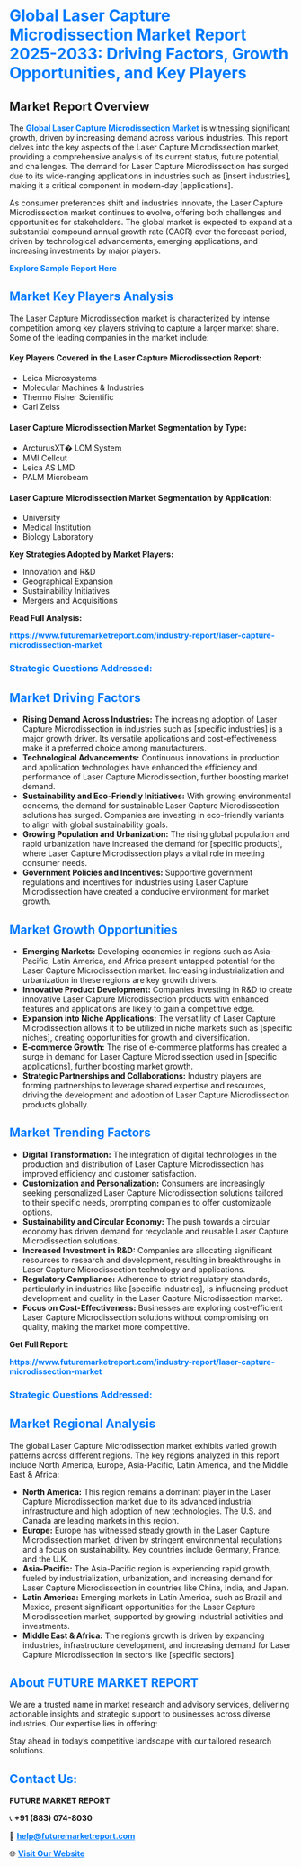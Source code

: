 <h1 style="color: #007BFF;">Global Laser Capture Microdissection Market Report 2025-2033: Driving Factors, Growth Opportunities, and Key Players</h1>

<section id="overview">
<h2>Market Report Overview</h2>
<p>The <a href="https://www.futuremarketreport.com/industry-report/laser-capture-microdissection-market" style="color: #007BFF; text-decoration: none;"><strong>Global Laser Capture Microdissection Market</strong></a> is witnessing significant growth, driven by increasing demand across various industries. This report delves into the key aspects of the Laser Capture Microdissection market, providing a comprehensive analysis of its current status, future potential, and challenges. The demand for Laser Capture Microdissection has surged due to its wide-ranging applications in industries such as [insert industries], making it a critical component in modern-day [applications].</p>
<p>As consumer preferences shift and industries innovate, the Laser Capture Microdissection market continues to evolve, offering both challenges and opportunities for stakeholders. The global market is expected to expand at a substantial compound annual growth rate (CAGR) over the forecast period, driven by technological advancements, emerging applications, and increasing investments by major players.</p>
</section>

<section id="overview">
<p><a href="https://www.futuremarketreport.com/request-sample/reportId=80448" style="color: #007BFF; text-decoration: none;"><strong>Explore Sample Report Here</strong></a></p>
</section>

<section id="key-players">
<h2 style="color: #007BFF;">Market Key Players Analysis</h2>
<p>The Laser Capture Microdissection market is characterized by intense competition among key players striving to capture a larger market share. Some of the leading companies in the market include:</p>
<h4>Key Players Covered in the Laser Capture Microdissection Report:</h4>
<ul><li>Leica Microsystems</li><li>Molecular Machines &amp; Industries</li><li>Thermo Fisher Scientific</li><li>Carl Zeiss</li></ul>
<h4>Laser Capture Microdissection Market Segmentation by Type:</h4>
<ul><li>ArcturusXT� LCM System</li><li>MMI Cellcut</li><li>Leica AS LMD</li><li>PALM Microbeam</li></ul>

<h4>Laser Capture Microdissection Market Segmentation by Application:</h4>
<ul><li>University</li><li>Medical Institution</li><li>Biology Laboratory</li></ul>
<p><strong>Key Strategies Adopted by Market Players:</strong></p>
<ul>
<li>Innovation and R&D</li>
<li>Geographical Expansion</li>
<li>Sustainability Initiatives</li>
<li>Mergers and Acquisitions</li>
</ul>
</section>

<section>
<p><strong>Read Full Analysis: </strong></p><a href="https://www.futuremarketreport.com/industry-report/laser-capture-microdissection-market" style="color: #007BFF; text-decoration: none;"><strong>https://www.futuremarketreport.com/industry-report/laser-capture-microdissection-market</strong></a>
<h3 style="color: #007BFF;">Strategic Questions Addressed:</h3>
</section>

<section id="driving-factors">
<h2 style="color: #007BFF;">Market Driving Factors</h2>
<ul>
<li><strong>Rising Demand Across Industries:</strong> The increasing adoption of Laser Capture Microdissection in industries such as [specific industries] is a major growth driver. Its versatile applications and cost-effectiveness make it a preferred choice among manufacturers.</li>
<li><strong>Technological Advancements:</strong> Continuous innovations in production and application technologies have enhanced the efficiency and performance of Laser Capture Microdissection, further boosting market demand.</li>
<li><strong>Sustainability and Eco-Friendly Initiatives:</strong> With growing environmental concerns, the demand for sustainable Laser Capture Microdissection solutions has surged. Companies are investing in eco-friendly variants to align with global sustainability goals.</li>
<li><strong>Growing Population and Urbanization:</strong> The rising global population and rapid urbanization have increased the demand for [specific products], where Laser Capture Microdissection plays a vital role in meeting consumer needs.</li>
<li><strong>Government Policies and Incentives:</strong> Supportive government regulations and incentives for industries using Laser Capture Microdissection have created a conducive environment for market growth.</li>
</ul>
</section>

<section id="growth-opportunities">
<h2 style="color: #007BFF;">Market Growth Opportunities</h2>
<ul>
<li><strong>Emerging Markets:</strong> Developing economies in regions such as Asia-Pacific, Latin America, and Africa present untapped potential for the Laser Capture Microdissection market. Increasing industrialization and urbanization in these regions are key growth drivers.</li>
<li><strong>Innovative Product Development:</strong> Companies investing in R&D to create innovative Laser Capture Microdissection products with enhanced features and applications are likely to gain a competitive edge.</li>
<li><strong>Expansion into Niche Applications:</strong> The versatility of Laser Capture Microdissection allows it to be utilized in niche markets such as [specific niches], creating opportunities for growth and diversification.</li>
<li><strong>E-commerce Growth:</strong> The rise of e-commerce platforms has created a surge in demand for Laser Capture Microdissection used in [specific applications], further boosting market growth.</li>
<li><strong>Strategic Partnerships and Collaborations:</strong> Industry players are forming partnerships to leverage shared expertise and resources, driving the development and adoption of Laser Capture Microdissection products globally.</li>
</ul>
</section>

<section id="trending-factors">
<h2 style="color: #007BFF;">Market Trending Factors</h2>
<ul>
<li><strong>Digital Transformation:</strong> The integration of digital technologies in the production and distribution of Laser Capture Microdissection has improved efficiency and customer satisfaction.</li>
<li><strong>Customization and Personalization:</strong> Consumers are increasingly seeking personalized Laser Capture Microdissection solutions tailored to their specific needs, prompting companies to offer customizable options.</li>
<li><strong>Sustainability and Circular Economy:</strong> The push towards a circular economy has driven demand for recyclable and reusable Laser Capture Microdissection solutions.</li>
<li><strong>Increased Investment in R&D:</strong> Companies are allocating significant resources to research and development, resulting in breakthroughs in Laser Capture Microdissection technology and applications.</li>
<li><strong>Regulatory Compliance:</strong> Adherence to strict regulatory standards, particularly in industries like [specific industries], is influencing product development and quality in the Laser Capture Microdissection market.</li>
<li><strong>Focus on Cost-Effectiveness:</strong> Businesses are exploring cost-efficient Laser Capture Microdissection solutions without compromising on quality, making the market more competitive.</li>
</ul>
</section>

<section>
<p><strong>Get Full Report: </strong></p><a href="https://www.futuremarketreport.com/industry-report/laser-capture-microdissection-market" style="color: #007BFF; text-decoration: none;"><strong>https://www.futuremarketreport.com/industry-report/laser-capture-microdissection-market</strong></a>
<h3 style="color: #007BFF;">Strategic Questions Addressed:</h3>
</section>


<section id="regional-analysis">
<h2 style="color: #007BFF;">Market Regional Analysis</h2>
<p>The global Laser Capture Microdissection market exhibits varied growth patterns across different regions. The key regions analyzed in this report include North America, Europe, Asia-Pacific, Latin America, and the Middle East & Africa:</p>
<ul>
<li><strong>North America:</strong> This region remains a dominant player in the Laser Capture Microdissection market due to its advanced industrial infrastructure and high adoption of new technologies. The U.S. and Canada are leading markets in this region.</li>
<li><strong>Europe:</strong> Europe has witnessed steady growth in the Laser Capture Microdissection market, driven by stringent environmental regulations and a focus on sustainability. Key countries include Germany, France, and the U.K.</li>
<li><strong>Asia-Pacific:</strong> The Asia-Pacific region is experiencing rapid growth, fueled by industrialization, urbanization, and increasing demand for Laser Capture Microdissection in countries like China, India, and Japan.</li>
<li><strong>Latin America:</strong> Emerging markets in Latin America, such as Brazil and Mexico, present significant opportunities for the Laser Capture Microdissection market, supported by growing industrial activities and investments.</li>
<li><strong>Middle East & Africa:</strong> The region’s growth is driven by expanding industries, infrastructure development, and increasing demand for Laser Capture Microdissection in sectors like [specific sectors].</li>
</ul>
</section>

<footer>
<h2 style="color: #007BFF;">About FUTURE MARKET REPORT</h2>
<p>We are a trusted name in market research and advisory services, delivering actionable insights and strategic support to businesses across diverse industries. Our expertise lies in offering:</p>

<p>Stay ahead in today’s competitive landscape with our tailored research solutions.</p>

<h2 style="color: #007BFF;">Contact Us:</h2>
<p><strong>FUTURE MARKET REPORT</strong></p>
<p>📞 <strong>+91 (883) 074-8030</strong></p>
<p>📧 <strong><a href="mailto:help@futuremarketreport.com" style="color: #007BFF;">help@futuremarketreport.com</a></strong></p>
<p>🌐 <strong><a href="https://www.futuremarketreport.com/" style="color: #007BFF;">Visit Our Website</a></strong></p>
</footer>